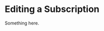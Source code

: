 [title]: # (Editing a Subscription)
[tags]: # (XXX)
[priority]: # (2799)
# Editing a Subscription
Something here.
